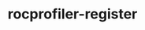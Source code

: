 ---
title: "rocprofiler-register"
layout: cache
categories: [package, develop]
meta: {"versions": ["6.2.0", "6.2.1"], "compilers": ["gcc@=11.4.0"], "oss": ["ubuntu22.04"], "platforms": ["linux"], "targets": ["x86_64_v3"], "stacks": ["e4s", "root"], "num_specs": 3, "num_specs_by_stack": {"e4s": 3, "root": 3}}
spec_details: [{"hash": "fy5dg47xfa4ja4kyqlikx464dwccod33", "compiler": "gcc@=11.4.0", "versions": ["6.2.0"], "os": "ubuntu22.04", "platform": "linux", "target": "x86_64_v3", "variants": ["build_system=cmake", "build_type=Release", "generator=make", "~ipo", "patches=fc2f3cd"], "stacks": ["e4s", "root"], "size": "-", "tarball": "https://binaries.spack.io/develop/build_cache/linux-ubuntu22.04-x86_64_v3/gcc-11.4.0/rocprofiler-register-6.2.0/linux-ubuntu22.04-x86_64_v3-gcc-11.4.0-rocprofiler-register-6.2.0-fy5dg47xfa4ja4kyqlikx464dwccod33.spack"}, {"hash": "ufpo4mwbaqpxkmysk6patjntputj733t", "compiler": "gcc@=11.4.0", "versions": ["6.2.1"], "os": "ubuntu22.04", "platform": "linux", "target": "x86_64_v3", "variants": ["build_system=cmake", "build_type=Release", "generator=make", "~ipo", "patches=fc2f3cd"], "stacks": ["e4s", "root"], "size": "-", "tarball": "https://binaries.spack.io/develop/build_cache/linux-ubuntu22.04-x86_64_v3/gcc-11.4.0/rocprofiler-register-6.2.1/linux-ubuntu22.04-x86_64_v3-gcc-11.4.0-rocprofiler-register-6.2.1-ufpo4mwbaqpxkmysk6patjntputj733t.spack"}, {"hash": "vdx2yahlpns5rmoyqqbtht675huf5dfu", "compiler": "gcc@=11.4.0", "versions": ["6.2.0"], "os": "ubuntu22.04", "platform": "linux", "target": "x86_64_v3", "variants": ["build_system=cmake", "build_type=Release", "generator=make", "~ipo", "patches=fc2f3cd"], "stacks": ["e4s", "root"], "size": "-", "tarball": "https://binaries.spack.io/develop/build_cache/linux-ubuntu22.04-x86_64_v3/gcc-11.4.0/rocprofiler-register-6.2.0/linux-ubuntu22.04-x86_64_v3-gcc-11.4.0-rocprofiler-register-6.2.0-vdx2yahlpns5rmoyqqbtht675huf5dfu.spack"}]
---